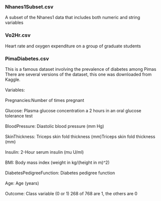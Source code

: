 ### Nhanes1Subset.csv
A subset of the Nhanes1 data that includes both numeric and string variables

### Vo2Hr.csv
Heart rate and oxygen expenditure on a group of graduate students

### PimaDiabetes.csv
This is a famous dataset involving the prevalence of diabetes among Pimas								
There are several versions of the dataset, this one was downloaded from Kaggle.<br>		
Variables:<br>					
  Pregnancies:Number of times pregnant<br>								
  Glucose: Plasma glucose concentration a 2 hours in an oral glucose tolerance test<br> 								
  BloodPressure:  Diastolic blood pressure (mm Hg)<br>								
  SkinThickness: Triceps skin fold thickness (mm)Triceps skin fold thickness (mm)<br>								
  Insulin:  2-Hour serum insulin (mu U/ml)<br>								
  BMI:  Body mass index (weight in kg/(height in m)^2)<br>								
  DiabetesPedigreeFunction:  Diabetes pedigree function	<br>							
  Age:  Age (years)	<br>							
  Outcome:  Class variable (0 or 1) 268 of 768 are 1, the others are 0<br>
  
